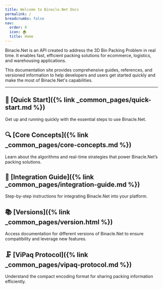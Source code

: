 ```yaml
---
title: Welcome to Binacle.Net Docs
permalink: /
breadcrumbs: false
nav:
  order: 0
  icon: 🏠
  title: Home
---
```



Binacle.Net is an API created to address the 3D Bin Packing Problem in real time. 
It enables fast, efficient packing solutions for ecommerce, logistics, and warehousing applications.

This documentation site provides comprehensive guides, references, and versioned information to help developers 
and users get started quickly and make the most of Binacle.Net's capabilities.

---

## 🚀 [Quick Start]({% link _common_pages/quick-start.md %})
Get up and running quickly with the essential steps to use Binacle.Net.

## 🔍 [Core Concepts]({% link _common_pages/core-concepts.md %})
Learn about the algorithms and real-time strategies that power Binacle.Net’s packing solutions.

## 🔗 [Integration Guide]({% link _common_pages/integration-guide.md %})
Step-by-step instructions for integrating Binacle.Net into your platform.

## 📚 [Versions]({% link _common_pages/version.html %})  
Access documentation for different versions of Binacle.Net to ensure compatibility and leverage new features.

## 🗜️ [ViPaq Protocol]({% link _common_pages/vipaq-protocol.md %})
Understand the compact encoding format for sharing packing information efficiently.
